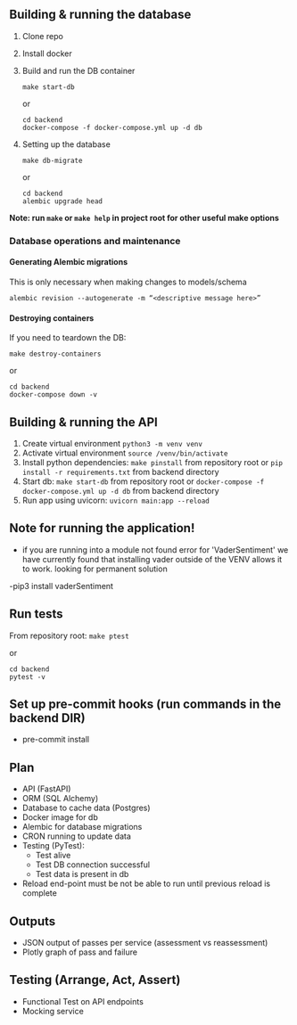 ## Building & running the database

1. Clone repo
1. Install docker
1.  Build and run the DB container

    `make start-db`

    or

    ```
    cd backend
    docker-compose -f docker-compose.yml up -d db
    ```

1. Setting up the database

    `make db-migrate`

    or

    ```
    cd backend
    alembic upgrade head
    ```

**Note: run `make` or `make help` in project root for other useful make options**

### Database operations and maintenance

#### Generating Alembic migrations

This is only necessary when making changes to models/schema

`alembic revision --autogenerate -m “<descriptive message here>”`

#### Destroying containers

If you need to teardown the DB:

`make destroy-containers`

or

```
cd backend
docker-compose down -v
```

## Building & running the API
1. Create virtual environment `python3 -m venv venv`
1. Activate virtual environment `source /venv/bin/activate`
1. Install python dependencies: `make pinstall` from repository root or `pip install -r requirements.txt` from backend directory
1. Start db: `make start-db` from repository root or `docker-compose -f docker-compose.yml up -d db` from backend directory
1. Run app using uvicorn: `uvicorn main:app --reload`

## Note for running the application!
- if you are running into a module not found error for 'VaderSentiment'
  we have currently found that installing vader outside of the VENV allows it to work.
  looking for permanent solution 
  
-pip3 install vaderSentiment

## Run tests

From repository root: `make ptest`

or

```
cd backend
pytest -v
```


## Set up pre-commit hooks (run commands in the backend DIR)
- pre-commit install

## Plan
- API (FastAPI)
- ORM (SQL Alchemy)
- Database to cache data (Postgres)
- Docker image for db
- Alembic for database migrations
- CRON running to update data
- Testing (PyTest):
  - Test alive
  - Test DB connection successful
  - Test data is present in db
- Reload end-point must be not be able to run until
  previous reload is complete

## Outputs
- JSON output of passes per service (assessment vs reassessment)
- Plotly graph of pass and failure

## Testing (Arrange, Act, Assert)
- Functional Test on API endpoints
- Mocking service


